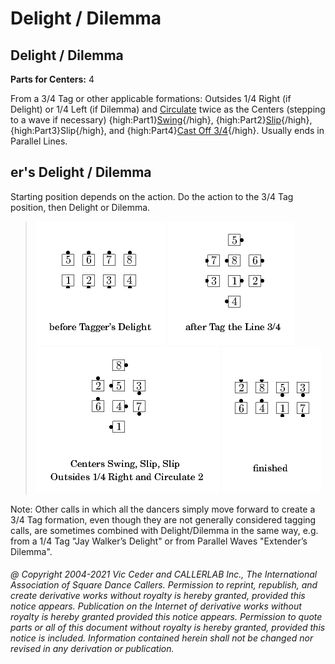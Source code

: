 
# Delight / Dilemma
## Delight / Dilemma
**Parts for Centers:** 4  


From a 3/4 Tag or other applicable formations:
Outsides 1/4 Right (if Delight) or 1/4 Left (if Dilemma) and
[Circulate](../b1/circulate.md)
twice as the Centers
(stepping to a wave if necessary)
{high:Part1}[Swing](../a2/swing.md){/high},
{high:Part2}[Slip](../a2/slip.md){/high},
{high:Part3}Slip{/high}, and
{high:Part4}[Cast Off 3/4](../ms/cast_off_three_quarters.md){/high}.
Usually ends in Parallel Lines.
## <tag>er's Delight / Dilemma

Starting position depends on the <tag> action.
Do the <tag> action to the 3/4 Tag position, then Delight or Dilemma.


> 
> ![alt](delight_dilemma-1.png)
> ![alt](delight_dilemma-2.png)
> ![alt](delight_dilemma-3.png)
> ![alt](delight_dilemma-4.png)
> 

Note: Other calls in which all the dancers simply move forward
to create a 3/4 Tag formation, even though they are not generally considered tagging calls,
are sometimes combined with Delight/Dilemma in the same way,
e.g. from a 1/4 Tag "Jay Walker’s Delight" or from Parallel Waves "Extender’s Dilemma".

###### @ Copyright 2004-2021 Vic Ceder and CALLERLAB Inc., The International Association of Square Dance Callers. Permission to reprint, republish, and create derivative works without royalty is hereby granted, provided this notice appears. Publication on the Internet of derivative works without royalty is hereby granted provided this notice appears. Permission to quote parts or all of this document without royalty is hereby granted, provided this notice is included. Information contained herein shall not be changed nor revised in any derivation or publication.
